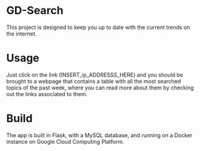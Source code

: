 # GD-Search
This project is designed to keep you up to date with the current trends on the internet.

# Usage
Just click on the link (INSERT_ip_ADDRESSS_HERE) and you should be brought to a webpage that contains a table with all the most searched topics of the past week, where you can read more about them by checking out the links associated to them.

# Build
The app is built in Flask, with a MySQL database, and running on a Docker instance on Google Cloud Computing Platform.



